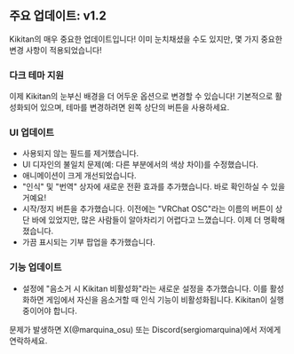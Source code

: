 ## 주요 업데이트: v1.2
Kikitan의 매우 중요한 업데이트입니다! 이미 눈치채셨을 수도 있지만, 몇 가지 중요한 변경 사항이 적용되었습니다!

### 다크 테마 지원
이제 Kikitan의 눈부신 배경을 더 어두운 옵션으로 변경할 수 있습니다! 기본적으로 활성화되어 있으며, 테마를 변경하려면 왼쪽 상단의 버튼을 사용하세요.

### UI 업데이트
- 사용되지 않는 필드를 제거했습니다.
- UI 디자인의 불일치 문제(예: 다른 부분에서의 색상 차이)를 수정했습니다.
- 애니메이션이 크게 개선되었습니다.
- "인식" 및 "번역" 상자에 새로운 전환 효과를 추가했습니다. 바로 확인하실 수 있을 거예요!
- 시작/정지 버튼을 추가했습니다. 이전에는 "VRChat OSC"라는 이름의 버튼이 상단 바에 있었지만, 많은 사람들이 알아차리기 어렵다고 느꼈습니다. 이제 더 명확해졌습니다.
- 가끔 표시되는 기부 팝업을 추가했습니다.

### 기능 업데이트
- 설정에 "음소거 시 Kikitan 비활성화"라는 새로운 설정을 추가했습니다. 이를 활성화하면 게임에서 자신을 음소거할 때 인식 기능이 비활성화됩니다. Kikitan이 실행 중이어야 합니다.

문제가 발생하면 X(@marquina_osu) 또는 Discord(sergiomarquina)에서 저에게 연락하세요.
